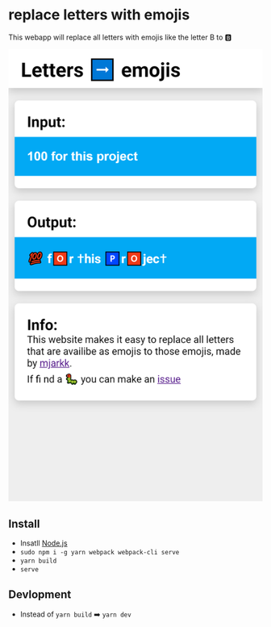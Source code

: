# replace letters with emojis
This webapp will replace all letters with emojis like the letter B to :b:

![Preview Image](preview/preview.png?raw=true "Preview Image")

## Install
- Insatll [Node.js](https://nodejs.org/en/)
- `sudo npm i -g yarn webpack webpack-cli serve`
- `yarn build`
- `serve`

## Devlopment
- Instead of `yarn build` :arrow_right: `yarn dev`